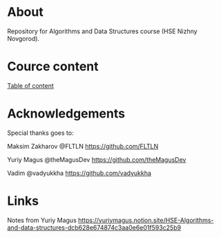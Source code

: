 # About
Repository for Algorithms and Data Structures course (HSE Nizhny Novgorod).

# Cource content

[Table of content](TOC.md)

# Acknowledgements

Special thanks goes to:

Maksim Zakharov @FLTLN https://github.com/FLTLN

Yuriy Magus @theMagusDev https://github.com/theMagusDev

Vadim @vadyukkha https://github.com/vadyukkha

# Links
Notes from Yuriy Magus
https://yuriymagus.notion.site/HSE-Algorithms-and-data-structures-dcb628e674874c3aa0e6e01f593c25b9
